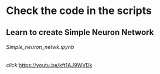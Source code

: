 # Check the code in the scripts #

## Learn to create Simple Neuron Network ##          
 ###### _Simple_neuron_netwk.ipynb_
_click_ https://youtu.be/kft1AJ9WVDk
